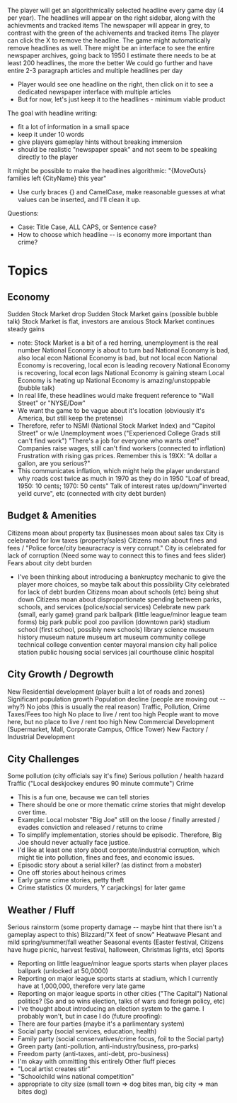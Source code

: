 The player will get an algorithmically selected headline every game day (4 per year).
The headlines will appear on the right sidebar, along with the achievments and tracked items
The newspaper will appear in grey, to contrast with the green of the achivements and tracked items
The player can click the X to remove the headline. The game might automatically remove headlines as well.
There might be an interface to see the entire newspaper archives, going back to 1950
I estimate there needs to be at least 200 headlines, the more the better
We could go further and have entire 2-3 paragraph articles and multiple headlines per day
- Player would see one headline on the right, then click on it to see a dedicated newspaper interface with multiple articles
- But for now, let's just keep it to the headlines - minimum viable product

The goal with headline writing:
- fit a lot of information in a small space
- keep it under 10 words
- give players gameplay hints without breaking immersion
- should be realistic "newspaper speak" and not seem to be speaking directly to the player

It might be possible to make the headlines algorithmic:
  "{MoveOuts} families left {CityName} this year"
  - Use curly braces {} and CamelCase, make reasonable guesses at what values can be inserted, and I'll clean it up.

Questions:
  - Case: Title Case, ALL CAPS, or Sentence case?
  - How to choose which headline -- is economy more important than crime?

# Topics

## Economy
Sudden Stock Market drop
Sudden Stock Market gains (possible bubble talk)
Stock Market is flat, investors are anxious
Stock Market continues steady gains
- note: Stock Market is a bit of a red herring, unemployment is the real number
National Economy is about to turn bad
National Economy is bad, also local econ
National Economy is bad, but not local econ
National Economy is recovering, local econ is leading recovery
National Economy is recovering, local econ lags
National Economy is gaining steam
Local Economy is heating up
National Economy is amazing/unstoppable (bubble talk)
- In real life, these headlines would make frequent reference to "Wall Street" or "NYSE/Dow"
- We want the game to be vague about it's location (obviously it's America, but still keep the pretense)
- Therefore, refer to NSMI (National Stock Market Index) and "Capitol Street" or w/e
Unemployment woes ("Experienced College Grads still can't find work")
"There's a job for everyone who wants one!"
Companies raise wages, still can't find workers (connected to inflation)
Frustration with rising gas prices. Remember this is 19XX: "A dollar a gallon, are you serious?"
- This communicates inflation, which might help the player understand why roads cost twice as much in 1970 as they do in 1950
"Loaf of bread, 1950: 10 cents; 1970: 50 cents"
Talk of interest rates up/down/"inverted yeild curve", etc (connected with city debt burden)

## Budget & Amenities
Citizens moan about property tax
Businesses moan about sales tax
City is celebrated for low taxes (property/sales)
Citizens moan about fines and fees / "Police force/city beauracracy is very corrupt."
City is celebrated for lack of corruption (Need some way to connect this to fines and fees slider)
Fears about city debt burden
- I've been thinking about introducing a bankruptcy mechanic to give the player more choices, so maybe talk about this possibility
City celebrated for lack of debt burden
Citizens moan about schools (etc) being shut down
Citizens moan about disproportionate spending between parks, schools, and services (police/social services)
Celebrate new
  park (small, early game)
  grand park
  ballpark (little league/minor league team forms)
  big park
  public pool
  zoo
  pavilion (downtown park)
  stadium
  school (first school, possibly new schools)
  library
  science museum
  history museum
  nature museum
  art museum
  community college
  technical college
  convention center
  mayoral mansion
  city hall
  police station
  public housing
  social services
  jail
  courthouse
  clinic
  hospital

## City Growth / Degrowth
New Residential development (player built a lot of roads and zones)
Significant population growth
Population decline (people are moving out -- why?)
  No jobs (this is usually the real reason)
  Traffic, Pollution, Crime
  Taxes/Fees too high
  No place to live / rent too high
People want to move here, but no place to live / rent too high
New Commercial Development (Supermarket, Mall, Corporate Campus, Office Tower)
New Factory / Industrial Development

## City Challenges
Some pollution (city officials say it's fine)
Serious pollution / health hazard
Traffic ("Local deskjockey endures 90 minute commute")
Crime
  - This is a fun one, because we can tell stories
  - There should be one or more thematic crime stories that might develop over time.
  - Example: Local mobster "Big Joe" still on the loose / finally arrested / evades conviction and released / returns to crime
  - To simplify implementation, stories should be episodic. Therefore, Big Joe should never actually face justice.
  - I'd like at least one story about corporate/industrial corruption, which might tie into pollution, fines and fees, and economic issues.
  - Episodic story about a serial killer? (as distinct from a mobster)
  - One off stories about heinous crimes
  - Early game crime stories, petty theft
  - Crime statistics (X murders, Y carjackings) for later game

## Weather / Fluff
Serious rainstorm (some property damage -- maybe hint that there isn't a gameplay aspect to this)
Blizzard/"X feet of snow"
Heatwave
Plesant and mild spring/summer/fall weather
Seasonal events (Easter festival, Citizens have huge picnic, harvest festival, halloween, Christmas lights, etc)
Sports
  - Reporting on little league/minor league sports starts when player places ballpark (unlocked at 50,0000)
  - Reporting on major league sports starts at stadium, which I currently have at 1,000,000, therefore very late game
  - Reporting on major league sports in other cities ("The Capital")
National politics? (So and so wins election, talks of wars and foriegn policy, etc)
  - I've thought about introducing an election system to the game. I probably won't, but in case I do (future proofing):
  - There are four parties (maybe it's a parlimentary system)
  - Social party (social services, education, health)
  - Family party (social conservatives/crime focus, foil to the Social party)
  - Green party (anti-pollution, anti-industry/business, pro-parks)
  - Freedom party (anti-taxes, anti-debt, pro-business)
  - I'm okay with ommitting this entirely
Other fluff pieces
  - "Local artist creates stir"
  - "Schoolchild wins national competition"
  - appropriate to city size (small town => dog bites man, big city => man bites dog)


